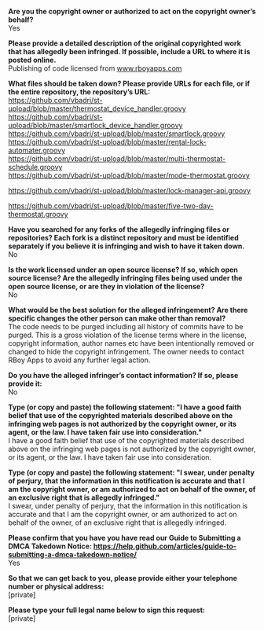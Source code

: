 **Are you the copyright owner or authorized to act on the copyright owner’s behalf?**  
Yes  

**Please provide a detailed description of the original copyrighted work that has allegedly been infringed. If possible, include a URL to where it is posted online.**  
Publishing of code licensed from www.rboyapps.com  

**What files should be taken down? Please provide URLs for each file, or if the entire repository, the repository’s URL:**  
https://github.com/vbadri/st-upload/blob/master/thermostat_device_handler.groovy  
https://github.com/vbadri/st-upload/blob/master/smartlock_device_handler.groovy  
https://github.com/vbadri/st-upload/blob/master/smartlock.groovy  
https://github.com/vbadri/st-upload/blob/master/rental-lock-automater.groovy  
https://github.com/vbadri/st-upload/blob/master/multi-thermostat-schedule.groovy  
https://github.com/vbadri/st-upload/blob/master/mode-thermostat.groovy  

https://github.com/vbadri/st-upload/blob/master/lock-manager-api.groovy  

https://github.com/vbadri/st-upload/blob/master/five-two-day-thermostat.groovy  

**Have you searched for any forks of the allegedly infringing files or repositories? Each fork is a distinct repository and must be identified separately if you believe it is infringing and wish to have it taken down.**  
No  

**Is the work licensed under an open source license? If so, which open source license? Are the allegedly infringing files being used under the open source license, or are they in violation of the license?**  
No  

**What would be the best solution for the alleged infringement? Are there specific changes the other person can make other than removal?**  
The code needs to be purged including all history of commits have to be purged. This is a gross violation of the license terms where in the license, copyright information, author names etc have been intentionally removed or changed to hide the copyright infringement. The owner needs to contact RBoy Apps to avoid any further legal action.

**Do you have the alleged infringer’s contact information? If so, please provide it:**  
No

**Type (or copy and paste) the following statement: "I have a good faith belief that use of the copyrighted materials described above on the infringing web pages is not authorized by the copyright owner, or its agent, or the law. I have taken fair use into consideration."**  
I have a good faith belief that use of the copyrighted materials described above on the infringing web pages is not authorized by the copyright owner, or its agent, or the law. I have taken fair use into consideration.

**Type (or copy and paste) the following statement: "I swear, under penalty of perjury, that the information in this notification is accurate and that I am the copyright owner, or am authorized to act on behalf of the owner, of an exclusive right that is allegedly infringed."**  
I swear, under penalty of perjury, that the information in this notification is accurate and that I am the copyright owner, or am authorized to act on behalf of the owner, of an exclusive right that is allegedly infringed.

**Please confirm that you have you have read our Guide to Submitting a DMCA Takedown Notice: https://help.github.com/articles/guide-to-submitting-a-dmca-takedown-notice/**  
Yes

**So that we can get back to you, please provide either your telephone number or physical address:**  
[private]  

**Please type your full legal name below to sign this request:**  
[private]

